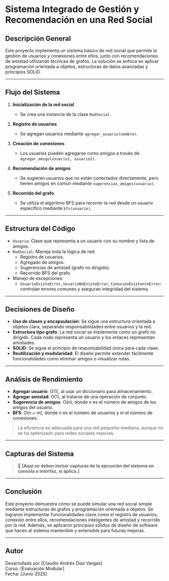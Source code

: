 # Sistema Integrado de Gestión y Recomendación en una Red Social

## Descripción General

Este proyecto implementa un sistema básico de red social que permite la gestión de usuarios y conexiones entre ellos, junto con recomendaciones de amistad utilizando técnicas de grafos. La solución se enfoca en aplicar programación orientada a objetos, estructuras de datos avanzadas y principios SOLID.

---

## Flujo del Sistema

1. **Inicialización de la red social**
   - Se crea una instancia de la clase `RedSocial`.

2. **Registro de usuarios**
   - Se agregan usuarios mediante `agregar_usuario(nombre)`.

3. **Creación de conexiones**
   - Los usuarios pueden agregarse como amigos a través de `agregar_amigo(usuario1, usuario2)`.

4. **Recomendación de amigos**
   - Se sugieren usuarios que no están conectados directamente, pero tienen amigos en común mediante `sugerencias_amigos(usuario)`.

5. **Recorrido del grafo**
   - Se utiliza el algoritmo BFS para recorrer la red desde un usuario específico mediante `bfs(usuario)`.

---

## Estructura del Código

- `Usuario`: Clase que representa a un usuario con su nombre y lista de amigos.
- `RedSocial`: Maneja toda la lógica de red:
  - Registro de usuarios.
  - Agregado de amigos.
  - Sugerencias de amistad (grafo no dirigido).
  - Recorrido BFS del grafo.
- Manejo de excepciones:
  - `UsuarioExisteError`, `UsuarioNoExisteError`, `ConexionExistenteError`: controlan errores comunes y aseguran integridad del sistema.

---

## Decisiones de Diseño

- **Uso de clases y encapsulación**: Se sigue una estructura orientada a objetos clara, separando responsabilidades entre usuarios y la red.
- **Estructura tipo grafo**: La red social se implementa como un grafo no dirigido. Cada nodo representa un usuario y los enlaces representan amistades.
- **SOLID**: Se sigue el principio de responsabilidad única para cada clase.
- **Reutilización y modularidad**: El diseño permite extender fácilmente funcionalidades como eliminar amigos o visualizar rutas.

---

## Análisis de Rendimiento

- **Agregar usuario**: O(1), al usar un diccionario para almacenamiento.
- **Agregar amistad**: O(1), al tratarse de una operación de conjunto.
- **Sugerencia de amigos**: O(n), donde n es el número de amigos de los amigos del usuario.
- **BFS**: O(n + m), donde n es el número de usuarios y m el número de conexiones.

> La eficiencia es adecuada para una red pequeña-mediana, aunque no se ha optimizado para redes sociales masivas.

---

## Capturas del Sistema

> 📸 **[Aquí se deben incluir capturas de la ejecución del sistema en consola o interfaz, si aplica.]**

---

## Conclusión

Este proyecto demuestra cómo se puede simular una red social simple mediante estructuras de grafos y programación orientada a objetos. Se lograron implementar funcionalidades clave como el registro de usuarios, conexión entre ellos, recomendaciones inteligentes de amistad y recorrido por la red. Además, se aplicaron principios sólidos de diseño de software que hacen al sistema mantenible y extensible para futuras mejoras.

---

## Autor

Desarrollado por [Claudio Andrés Díaz Vargas]  
Curso: [Evaluación Modular]  
Fecha: [Junio 2025]

